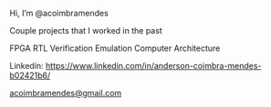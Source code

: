 Hi, I’m @acoimbramendes

Couple projects that I worked in the past

FPGA  RTL   Verification   Emulation  Computer Architecture

Linkedin: https://www.linkedin.com/in/anderson-coimbra-mendes-b02421b6/

acoimbramendes@gmail.com

<!---
acoimbramendes/acoimbramendes is a ✨ special ✨ repository because its `README.md` (this file) appears on your GitHub profile.
You can click the Preview link to take a look at your changes.
--->
